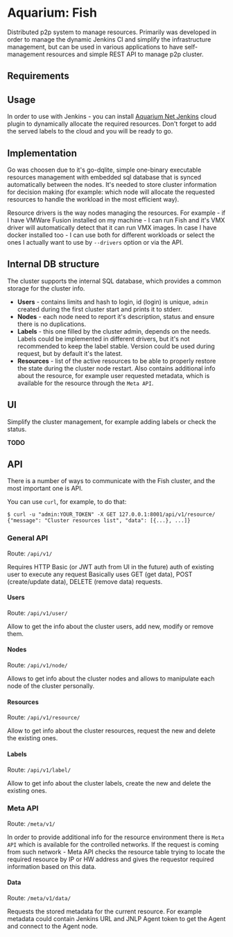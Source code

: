 # Aquarium: Fish

Distributed p2p system to manage resources. Primarily was developed in order to manage the dynamic
Jenkins CI and simplify the infrastructure management, but can be used in various applications to
have self-management resources and simple REST API to manage p2p cluster.

## Requirements

## Usage

In order to use with Jenkins - you can install [Aquarium Net Jenkins](https://github.com/adobe/aquarium-net-jenkins)
cloud plugin to dynamically allocate the required resources. Don't forget to add the served labels
to the cloud and you will be ready to go.

## Implementation

Go was choosen due to it's go-dqlite, simple one-binary executable resources management with
embedded sql database that is synced automatically between the nodes. It's needed to store cluster
information for decision making (for example: which node will allocate the requested resources to
handle the workload in the most efficient way).

Resource drivers is the way nodes managing the resources. For example - if I have VMWare Fusion
installed on my machine - I can run Fish and it's VMX driver will automatically detect that it can
run VMX images. In case I have docker installed too - I can use both for different workloads or
select the ones I actually want to use by `--drivers` option or via the API.

## Internal DB structure

The cluster supports the internal SQL database, which provides a common storage for the cluster
info.

* **Users** - contains limits and hash to login, id (login) is unique, `admin` created during the
first cluster start and prints it to stderr.
* **Nodes** - each node need to report it's description, status and ensure there is no duplications.
* **Labels** - this one filled by the cluster admin, depends on the needs. Labels could be
implemented in different drivers, but it's not recommended to keep the label stable. Version could
be used during request, but by default it's the latest.
* **Resources** - list of the active resources to be able to properly restore the state during the
cluster node restart. Also contains additional info about the resource, for example user requested
metadata, which is available for the resource through the `Meta API`.

## UI

Simplify the cluster management, for example adding labels or check the status.

**TODO**

## API

There is a number of ways to communicate with the Fish cluster, and the most important one is API.

You can use `curl`, for example, to do that:
```
$ curl -u "admin:YOUR_TOKEN" -X GET 127.0.0.1:8001/api/v1/resource/
{"message": "Cluster resources list", "data": [{...}, ...]}
```

### General API

Route: `/api/v1/`

Requires HTTP Basic (or JWT auth from UI in the future) auth of existing user to execute any request
Basically uses GET (get data), POST (create/update data), DELETE (remove data) requests.

#### Users

Route: `/api/v1/user/`

Allow to get the info about the cluster users, add new, modify or remove them.

#### Nodes

Route: `/api/v1/node/`

Allows to get info about the cluster nodes and allows to manipulate each node of the cluster
personally.

#### Resources

Route: `/api/v1/resource/`

Allow to get info about the cluster resources, request the new and delete the existing ones.

#### Labels

Route: `/api/v1/label/`

Allow to get info about the cluster labels, create the new and delete the existing ones.

### Meta API

Route: `/meta/v1/`

In order to provide additional info for the resource environment there is `Meta API` which is
available for the controlled networks. If the request is coming from such network - Meta API checks
the resource table trying to locate the required resource by IP or HW address and gives the
requestor required information based on this data.

#### Data

Route: `/meta/v1/data/`

Requests the stored metadata for the current resource. For example metadata could contain Jenkins
URL and JNLP Agent token to get the Agent and connect to the Agent node.
